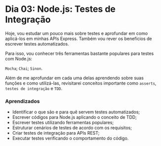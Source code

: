 # Dia 03: Node.js: Testes de Integração

Hoje, vou estudar um pouco mais sobre testes e aprofundar em como aplicá-los em minhas APIs Express. Também vou rever os benefícios de escrever testes automatizados.

Para isso, vou conhecer três ferramentas bastante populares para testes com Node.js:

`Mocha`;
`Chai`;
`Sinon`.

Além de me aprofundar em cada uma delas aprendendo sobre suas funções e como utilizá-las, revisitarei conceitos importante como `asserts`, `testes de integração` e `TDD`.

### Aprendizados

- Identificar o que são e para quê servem testes automatizados;
- Escrever códigos para Node.js aplicando o conceito de TDD;
- Escrever testes utilizando ferramentas populares;
- Estruturar cenários de testes de acordo com os requisitos;
- Criar testes de integração para APIs REST;
- Executar testes verificando o comportamento do código.